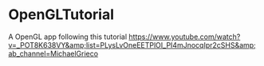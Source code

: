 # OpenGLTutorial
A OpenGL app following this tutorial https://www.youtube.com/watch?v=_POT8K638VY&amp;list=PLysLvOneEETPlOI_PI4mJnocqIpr2cSHS&amp;ab_channel=MichaelGrieco 
